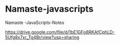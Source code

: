 # Namaste-javascripts

Namaste -JavaScripts-Notes

https://drive.google.com/file/d/1bE1GFo8RKAfCphLD-5Ufg8x7xr_Tg4Br/view?usp=sharing
